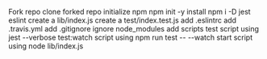 Fork repo
clone forked repo
initialize npm npm init -y
install npm i -D jest eslint
create a lib/index.js
create a test/index.test.js
add .eslintrc
add .travis.yml
add .gitignore
ignore node_modules
add scripts
test script using jest --verbose
test:watch script using npm run test -- --watch
start script using node lib/index.js